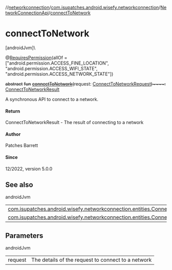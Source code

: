 //[networkconnection](../../../index.md)/[com.isupatches.android.wisefy.networkconnection](../index.md)/[NetworkConnectionApi](index.md)/[connectToNetwork](connect-to-network.md)

# connectToNetwork

[androidJvm]\

@[RequiresPermission](https://developer.android.com/reference/kotlin/androidx/annotation/RequiresPermission.html)(allOf = [&quot;android.permission.ACCESS_FINE_LOCATION&quot;, &quot;android.permission.ACCESS_WIFI_STATE&quot;, &quot;android.permission.ACCESS_NETWORK_STATE&quot;])

~~abstract~~ ~~fun~~ [~~connectToNetwork~~](connect-to-network.md)~~(~~request: [ConnectToNetworkRequest](../../com.isupatches.android.wisefy.networkconnection.entities/-connect-to-network-request/index.md)~~)~~~~:~~ [ConnectToNetworkResult](../../com.isupatches.android.wisefy.networkconnection.entities/-connect-to-network-result/index.md)

A synchronous API to connect to a network.

#### Return

ConnectToNetworkResult - The result of connecting to a network

#### Author

Patches Barrett

#### Since

12/2022, version 5.0.0

## See also

androidJvm

| | |
|---|---|
| [com.isupatches.android.wisefy.networkconnection.entities.ConnectToNetworkRequest](../../com.isupatches.android.wisefy.networkconnection.entities/-connect-to-network-request/index.md) |  |
| [com.isupatches.android.wisefy.networkconnection.entities.ConnectToNetworkResult](../../com.isupatches.android.wisefy.networkconnection.entities/-connect-to-network-result/index.md) |  |

## Parameters

androidJvm

| | |
|---|---|
| request | The details of the request to connect to a network |
